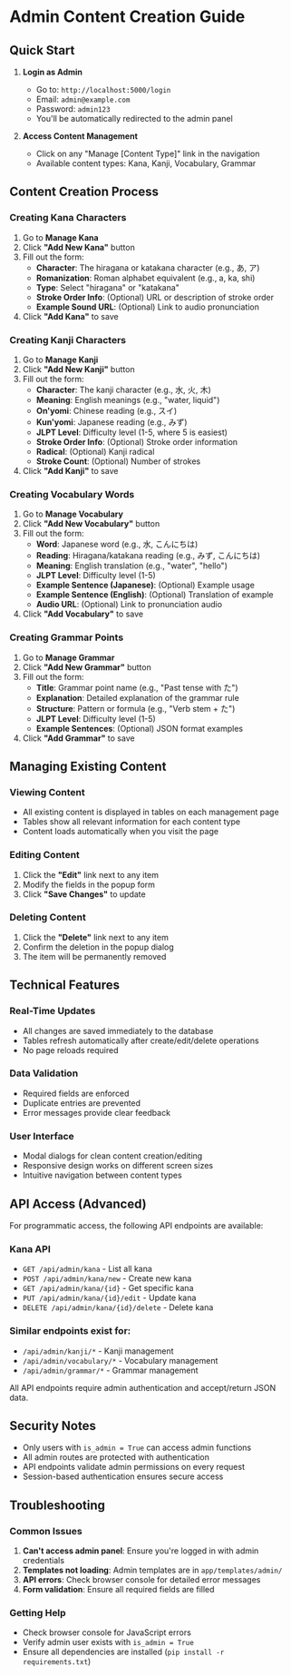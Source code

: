 # Admin Content Creation Guide

## Quick Start

1. **Login as Admin**
   - Go to: `http://localhost:5000/login`
   - Email: `admin@example.com`
   - Password: `admin123`
   - You'll be automatically redirected to the admin panel

2. **Access Content Management**
   - Click on any "Manage [Content Type]" link in the navigation
   - Available content types: Kana, Kanji, Vocabulary, Grammar

## Content Creation Process

### Creating Kana Characters
1. Go to **Manage Kana**
2. Click **"Add New Kana"** button
3. Fill out the form:
   - **Character**: The hiragana or katakana character (e.g., あ, ア)
   - **Romanization**: Roman alphabet equivalent (e.g., a, ka, shi)
   - **Type**: Select "hiragana" or "katakana"
   - **Stroke Order Info**: (Optional) URL or description of stroke order
   - **Example Sound URL**: (Optional) Link to audio pronunciation
4. Click **"Add Kana"** to save

### Creating Kanji Characters
1. Go to **Manage Kanji**
2. Click **"Add New Kanji"** button
3. Fill out the form:
   - **Character**: The kanji character (e.g., 水, 火, 木)
   - **Meaning**: English meanings (e.g., "water, liquid")
   - **On'yomi**: Chinese reading (e.g., スイ)
   - **Kun'yomi**: Japanese reading (e.g., みず)
   - **JLPT Level**: Difficulty level (1-5, where 5 is easiest)
   - **Stroke Order Info**: (Optional) Stroke order information
   - **Radical**: (Optional) Kanji radical
   - **Stroke Count**: (Optional) Number of strokes
4. Click **"Add Kanji"** to save

### Creating Vocabulary Words
1. Go to **Manage Vocabulary**
2. Click **"Add New Vocabulary"** button
3. Fill out the form:
   - **Word**: Japanese word (e.g., 水, こんにちは)
   - **Reading**: Hiragana/katakana reading (e.g., みず, こんにちは)
   - **Meaning**: English translation (e.g., "water", "hello")
   - **JLPT Level**: Difficulty level (1-5)
   - **Example Sentence (Japanese)**: (Optional) Example usage
   - **Example Sentence (English)**: (Optional) Translation of example
   - **Audio URL**: (Optional) Link to pronunciation audio
4. Click **"Add Vocabulary"** to save

### Creating Grammar Points
1. Go to **Manage Grammar**
2. Click **"Add New Grammar"** button
3. Fill out the form:
   - **Title**: Grammar point name (e.g., "Past tense with た")
   - **Explanation**: Detailed explanation of the grammar rule
   - **Structure**: Pattern or formula (e.g., "Verb stem + た")
   - **JLPT Level**: Difficulty level (1-5)
   - **Example Sentences**: (Optional) JSON format examples
4. Click **"Add Grammar"** to save

## Managing Existing Content

### Viewing Content
- All existing content is displayed in tables on each management page
- Tables show all relevant information for each content type
- Content loads automatically when you visit the page

### Editing Content
1. Click the **"Edit"** link next to any item
2. Modify the fields in the popup form
3. Click **"Save Changes"** to update

### Deleting Content
1. Click the **"Delete"** link next to any item
2. Confirm the deletion in the popup dialog
3. The item will be permanently removed

## Technical Features

### Real-Time Updates
- All changes are saved immediately to the database
- Tables refresh automatically after create/edit/delete operations
- No page reloads required

### Data Validation
- Required fields are enforced
- Duplicate entries are prevented
- Error messages provide clear feedback

### User Interface
- Modal dialogs for clean content creation/editing
- Responsive design works on different screen sizes
- Intuitive navigation between content types

## API Access (Advanced)

For programmatic access, the following API endpoints are available:

### Kana API
- `GET /api/admin/kana` - List all kana
- `POST /api/admin/kana/new` - Create new kana
- `GET /api/admin/kana/{id}` - Get specific kana
- `PUT /api/admin/kana/{id}/edit` - Update kana
- `DELETE /api/admin/kana/{id}/delete` - Delete kana

### Similar endpoints exist for:
- `/api/admin/kanji/*` - Kanji management
- `/api/admin/vocabulary/*` - Vocabulary management  
- `/api/admin/grammar/*` - Grammar management

All API endpoints require admin authentication and accept/return JSON data.

## Security Notes

- Only users with `is_admin = True` can access admin functions
- All admin routes are protected with authentication
- API endpoints validate admin permissions on every request
- Session-based authentication ensures secure access

## Troubleshooting

### Common Issues
1. **Can't access admin panel**: Ensure you're logged in with admin credentials
2. **Templates not loading**: Admin templates are in `app/templates/admin/`
3. **API errors**: Check browser console for detailed error messages
4. **Form validation**: Ensure all required fields are filled

### Getting Help
- Check browser console for JavaScript errors
- Verify admin user exists with `is_admin = True`
- Ensure all dependencies are installed (`pip install -r requirements.txt`)
